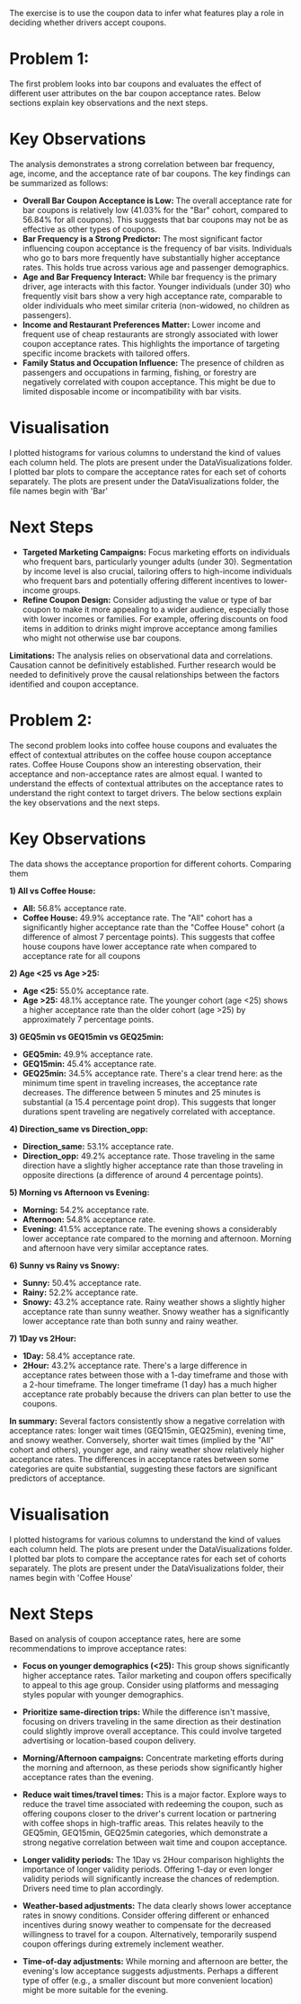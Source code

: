 The exercise is to use the coupon data to infer what features play a role in deciding whether drivers accept coupons.

# Problem 1:
The first problem looks into bar coupons and evaluates the effect of different user attributes on the bar coupon acceptance rates. Below sections explain key observations and the next steps.

# Key Observations

The analysis demonstrates a strong correlation between bar frequency, age, income, and the acceptance rate of bar coupons.  The key findings can be summarized as follows:
* **Overall Bar Coupon Acceptance is Low:** The overall acceptance rate for bar coupons is relatively low (41.03% for the "Bar" cohort, compared to 56.84% for all coupons). This suggests that bar coupons may not be as effective as other types of coupons.
* **Bar Frequency is a Strong Predictor:** The most significant factor influencing coupon acceptance is the frequency of bar visits.  Individuals who go to bars more frequently have substantially higher acceptance rates.  This holds true across various age and passenger demographics.
* **Age and Bar Frequency Interact:**  While bar frequency is the primary driver, age interacts with this factor.  Younger individuals (under 30) who frequently visit bars show a very high acceptance rate, comparable to older individuals who meet similar criteria (non-widowed, no children as passengers).
* **Income and Restaurant Preferences Matter:**  Lower income and frequent use of cheap restaurants are strongly associated with lower coupon acceptance rates.  This highlights the importance of targeting specific income brackets with tailored offers.
* **Family Status and Occupation Influence:** The presence of children as passengers and occupations in farming, fishing, or forestry are negatively correlated with coupon acceptance. This might be due to limited disposable income or incompatibility with bar visits.

# Visualisation

I plotted histograms for various columns to understand the kind of values each column held. The plots are present under the DataVisualizations folder.
I plotted bar plots to compare the acceptance rates for each set of cohorts separately. The plots are present under the DataVisualizations folder, the file names begin with 'Bar'

# Next Steps

* **Targeted Marketing Campaigns:** Focus marketing efforts on individuals who frequent bars, particularly younger adults (under 30).  Segmentation by income level is also crucial, tailoring offers to high-income individuals who frequent bars and potentially offering different incentives to lower-income groups.
* **Refine Coupon Design:** Consider adjusting the value or type of bar coupon to make it more appealing to a wider audience, especially those with lower incomes or families.  For example, offering discounts on food items in addition to drinks might improve acceptance among families who might not otherwise use bar coupons.

**Limitations:**
The analysis relies on observational data and correlations.  Causation cannot be definitively established.  Further research would be needed to definitively prove the causal relationships between the factors identified and coupon acceptance.

# Problem 2:

The second problem looks into coffee house coupons and evaluates the effect of contextual attributes on the coffee house coupon acceptance rates. Coffee House Coupons show an interesting observation, their acceptance and non-acceptance rates are almost equal. I wanted to understand the effects of contextual attributes on the acceptance rates to understand the right context to target drivers. The below sections explain the key observations and the next steps.

# Key Observations

The data shows the acceptance proportion for different cohorts.  Comparing them

**1) All vs Coffee House:**
* **All:** 56.8% acceptance rate.
* **Coffee House:** 49.9% acceptance rate.
The "All" cohort has a significantly higher acceptance rate than the "Coffee House" cohort (a difference of almost 7 percentage points). This suggests that coffee house coupons have lower acceptance rate when compared to acceptance rate for all coupons

**2) Age <25 vs Age >25:**
* **Age <25:** 55.0% acceptance rate.
* **Age >25:** 48.1% acceptance rate.
The younger cohort (age <25) shows a higher acceptance rate than the older cohort (age >25) by approximately 7 percentage points.

**3) GEQ5min vs GEQ15min vs GEQ25min:**
* **GEQ5min:** 49.9% acceptance rate.
* **GEQ15min:** 45.4% acceptance rate.
* **GEQ25min:** 34.5% acceptance rate.
There's a clear trend here: as the minimum time spent in traveling increases, the acceptance rate decreases.  The difference between 5 minutes and 25 minutes is substantial (a 15.4 percentage point drop). This suggests that longer durations spent traveling are negatively correlated with acceptance.

**4) Direction_same vs Direction_opp:**
* **Direction_same:** 53.1% acceptance rate.
* **Direction_opp:** 49.2% acceptance rate.
Those traveling in the same direction have a slightly higher acceptance rate than those traveling in opposite directions (a difference of around 4 percentage points).

**5) Morning vs Afternoon vs Evening:**
* **Morning:** 54.2% acceptance rate.
* **Afternoon:** 54.8% acceptance rate.
* **Evening:** 41.5% acceptance rate.
The evening shows a considerably lower acceptance rate compared to the morning and afternoon.  Morning and afternoon have very similar acceptance rates.

**6) Sunny vs Rainy vs Snowy:**
* **Sunny:** 50.4% acceptance rate.
* **Rainy:** 52.2% acceptance rate.
* **Snowy:** 43.2% acceptance rate.
Rainy weather shows a slightly higher acceptance rate than sunny weather. Snowy weather has a significantly lower acceptance rate than both sunny and rainy weather.

**7) 1Day vs 2Hour:**
* **1Day:** 58.4% acceptance rate.
* **2Hour:** 43.2% acceptance rate.
There's a large difference in acceptance rates between those with a 1-day timeframe and those with a 2-hour timeframe.  The longer timeframe (1 day) has a much higher acceptance rate probably because the drivers can plan better to use the coupons.

**In summary:**  Several factors consistently show a negative correlation with acceptance rates: longer wait times (GEQ15min, GEQ25min), evening time, and snowy weather. Conversely, shorter wait times (implied by the "All" cohort and others), younger age, and rainy weather show relatively higher acceptance rates.  The differences in acceptance rates between some categories are quite substantial, suggesting these factors are significant predictors of acceptance.

# Visualisation

I plotted histograms for various columns to understand the kind of values each column held. The plots are present under the DataVisualizations folder.
I plotted bar plots to compare the acceptance rates for each set of cohorts separately. The plots are present under the DataVisualizations folder, their names begin with 'Coffee House'

# Next Steps

Based on analysis of coupon acceptance rates, here are some recommendations to improve acceptance rates:

* **Focus on younger demographics (<25):**  This group shows significantly higher acceptance rates. Tailor marketing and coupon offers specifically to appeal to this age group. Consider using platforms and messaging styles popular with younger demographics.

* **Prioritize same-direction trips:**  While the difference isn't massive, focusing on drivers traveling in the same direction as their destination could slightly improve overall acceptance.  This could involve targeted advertising or location-based coupon delivery.

* **Morning/Afternoon campaigns:**  Concentrate marketing efforts during the morning and afternoon, as these periods show significantly higher acceptance rates than the evening.

* **Reduce wait times/travel times:**  This is a major factor. Explore ways to reduce the travel time associated with redeeming the coupon, such as offering coupons closer to the driver's current location or partnering with coffee shops in high-traffic areas. This relates heavily to the GEQ5min, GEQ15min, GEQ25min categories, which demonstrate a strong negative correlation between wait time and coupon acceptance.

* **Longer validity periods:** The 1Day vs 2Hour comparison highlights the importance of longer validity periods. Offering 1-day or even longer validity periods will significantly increase the chances of redemption.  Drivers need time to plan accordingly.

* **Weather-based adjustments:**  The data clearly shows lower acceptance rates in snowy conditions.  Consider offering different or enhanced incentives during snowy weather to compensate for the decreased willingness to travel for a coupon.  Alternatively, temporarily suspend coupon offerings during extremely inclement weather.

* **Time-of-day adjustments:**  While morning and afternoon are better, the evening's low acceptance suggests adjustments.  Perhaps a different type of offer (e.g., a smaller discount but more convenient location) might be more suitable for the evening.
